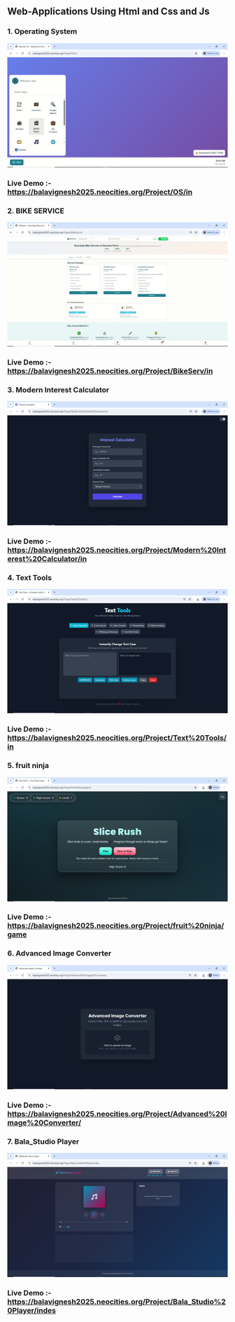 ## Web-Applications Using Html and Css and Js
### 1. Operating System
![Image Alt](https://github.com/Bala-6478/Web-Applications/blob/f303b3feda817ef46eafc1389e997f02113808ef/OS/OS.png)
### Live Demo :- https://balavignesh2025.neocities.org/Project/OS/in
### 2. BIKE SERVICE
![Image Alt](https://github.com/Bala-6478/Web-Applications/blob/main/BikeServ/Screenshot%20(79).png)
### Live Demo :- https://balavignesh2025.neocities.org/Project/BikeServ/in
### 3. Modern Interest Calculator
![Image Alt](https://github.com/Bala-6478/Web-Applications/blob/main/Modern%20Interest%20Calculator/Screenshot%20(93).png)
### Live Demo :- https://balavignesh2025.neocities.org/Project/Modern%20Interest%20Calculator/in
### 4. Text Tools
![Image Alt](https://github.com/Bala-6478/Web-Applications/blob/main/Text%20Tools/Screenshot%20(96).png)
### Live Demo :- https://balavignesh2025.neocities.org/Project/Text%20Tools/in
### 5. fruit ninja
![Image Alt](https://github.com/Bala-6478/Web-Applications/blob/main/fruit%20ninja/Screenshot%20(100).png)
### Live Demo :- https://balavignesh2025.neocities.org/Project/fruit%20ninja/game
### 6. Advanced Image Converter
![Image Alt](https://github.com/Bala-6478/Web-Applications/blob/main/Advanced%20Image%20Converter/Screenshot%20(104).png)
### Live Demo :- https://balavignesh2025.neocities.org/Project/Advanced%20Image%20Converter/
### 7. Bala_Studio Player  
![Image Alt](https://github.com/Bala-6478/Web-Applications/blob/main/Bala_Studio%20Player/Screenshot%20(111).png)
### Live Demo :- https://balavignesh2025.neocities.org/Project/Bala_Studio%20Player/indes
